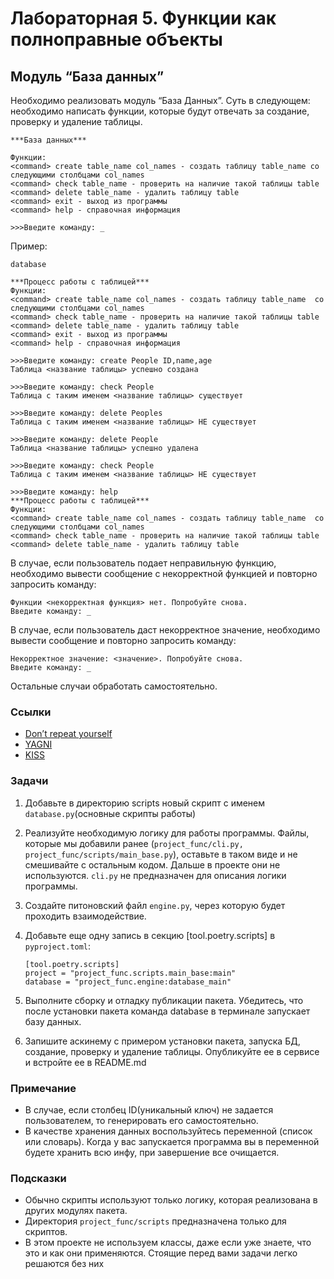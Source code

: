 # Лабораторная 5.  Функции как полноправные объекты



## Модуль “База данных”

Необходимо реализовать модуль “База Данных”. Суть в следующем: необходимо написать функции, которые будут отвечать за создание, проверку и удаление таблицы.

````
***База данных***

Функции:
<command> create table_name col_names - создать таблицу table_name со следующими столбцами col_names
<command> check table_name - проверить на наличие такой таблицы table
<command> delete table_name - удалить таблицу table
<command> exit - выход из программы
<command> help - справочная информация

>>>Введите команду: _
````
Пример:
````
database

***Процесс работы с таблицей***
Функции:
<command> create table_name col_names - создать таблицу table_name  со следующими столбцами col_names
<command> check table_name - проверить на наличие такой таблицы table
<command> delete table_name - удалить таблицу table
<command> exit - выход из программы
<command> help - справочная информация

>>>Введите команду: create People ID,name,age
Таблица <название таблицы> успешно создана

>>>Введите команду: check People
Таблица с таким именем <название таблицы> существует

>>>Введите команду: delete Peoples
Таблица с таким именем <название таблицы> НЕ существует

>>>Введите команду: delete People
Таблица <название таблицы> успешно удалена

>>>Введите команду: check People
Таблица с таким именем <название таблицы> НЕ существует

>>>Введите команду: help
***Процесс работы с таблицей***
Функции:
<command> create table_name col_names - создать таблицу table_name  со следующими столбцами col_names
<command> check table_name - проверить на наличие такой таблицы table
<command> delete table_name - удалить таблицу table
````

В случае, если пользователь подает неправильную функцию, необходимо вывести сообщение с некорректной функцией и повторно запросить команду:

````
Функции <некорректная функция> нет. Попробуйте снова.
Введите команду: _
````

В случае, если пользователь даст некорректное значение, необходимо вывести сообщение и повторно запросить команду:

````
Некорректное значение: <значение>. Попробуйте снова.
Введите команду: _
````

Остальные случаи обработать самостоятельно.

### Ссылки
* [Don’t repeat yourself](https://ru.wikipedia.org/wiki/Don%E2%80%99t_repeat_yourself)
* [YAGNI](https://ru.wikipedia.org/wiki/YAGNI)
* [KISS](https://ru.wikipedia.org/wiki/KISS_(%D0%BF%D1%80%D0%B8%D0%BD%D1%86%D0%B8%D0%BF))

### Задачи
1. Добавьте в директорию scripts новый скрипт с именем `database.py`(основные скрипты работы)
2. Реализуйте необходимую логику для работы программы.
Файлы, которые мы добавили ранее (`project_func/cli.py, project_func/scripts/main_base.py`), оставьте в таком виде и не смешивайте с остальным кодом. Дальше в проекте они не используются. `cli.py` не предназначен для описания логики программы.

3. Создайте питоновский файл `engine.py`, через которую будет проходить взаимодействие.
4. Добавьте еще одну запись в секцию [tool.poetry.scripts] в `pyproject.toml`:
    ````
    [tool.poetry.scripts]
    project = "project_func.scripts.main_base:main"
    database = "project_func.engine:database_main"
    ````
5. Выполните сборку и отладку публикации пакета. Убедитесь, что после установки пакета команда database  в терминале запускает базу данных.
6. Запишите аскинему с примером установки пакета, запуска БД, создание, проверку и удаление таблицы. Опубликуйте ее в сервисе и встройте ее в README.md

### Примечание
* В случае, если столбец ID(уникальный ключ) не задается пользователем, то генерировать его самостоятельно.
* В качестве хранения данных воспользуйтесь переменной (список или словарь). Когда у вас запускается программа вы в переменной будете хранить всю инфу, при завершение все очищается.

### Подсказки
* Обычно скрипты используют только логику, которая реализована в других модулях пакета.
* Директория `project_func/scripts` предназначена только для скриптов.
* В этом проекте не используем классы, даже если уже знаете, что это и как они применяются. Стоящие перед вами задачи легко решаются без них

